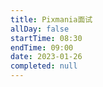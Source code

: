 ```yaml
---
title: Pixmania面试
allDay: false
startTime: 08:30
endTime: 09:00
date: 2023-01-26
completed: null
---
```

